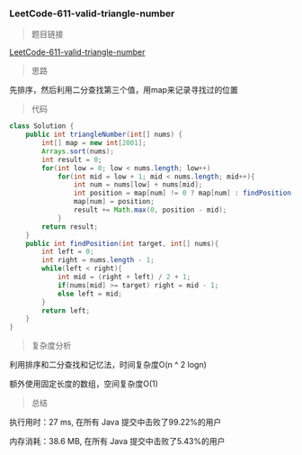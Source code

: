 ### LeetCode-611-valid-triangle-number

> 题目链接

[LeetCode-611-valid-triangle-number](https://leetcode-cn.com/problems/valid-triangle-number/)

> 思路

先排序，然后利用二分查找第三个值，用map来记录寻找过的位置

> 代码

```java
class Solution {
    public int triangleNumber(int[] nums) {
        int[] map = new int[2001];
        Arrays.sort(nums);
        int result = 0;
        for(int low = 0; low < nums.length; low++)
            for(int mid = low + 1; mid < nums.length; mid++){
                int num = nums[low] + nums[mid];
                int position = map[num] != 0 ? map[num] : findPosition(num, nums);
                map[num] = position;
                result += Math.max(0, position - mid);
            }
        return result;
    }
    public int findPosition(int target, int[] nums){
        int left = 0;
        int right = nums.length - 1;
        while(left < right){
            int mid = (right + left) / 2 + 1;
            if(nums[mid] >= target) right = mid - 1;
            else left = mid;
        }
        return left;
    }
}
```

> 复杂度分析

利用排序和二分查找和记忆法，时间复杂度O(n ^ 2 logn)

额外使用固定长度的数组，空间复杂度O(1)

> 总结

执行用时：27 ms, 在所有 Java 提交中击败了99.22%的用户

内存消耗：38.6 MB, 在所有 Java 提交中击败了5.43%的用户
